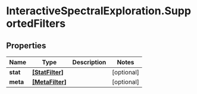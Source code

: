 # InteractiveSpectralExploration.SupportedFilters

## Properties
Name | Type | Description | Notes
------------ | ------------- | ------------- | -------------
**stat** | [**[StatFilter]**](StatFilter.md) |  | [optional] 
**meta** | [**[MetaFilter]**](MetaFilter.md) |  | [optional] 
